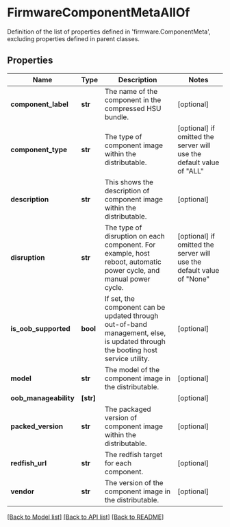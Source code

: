 # FirmwareComponentMetaAllOf

Definition of the list of properties defined in 'firmware.ComponentMeta', excluding properties defined in parent classes.
## Properties
Name | Type | Description | Notes
------------ | ------------- | ------------- | -------------
**component_label** | **str** | The name of the component in the compressed HSU bundle. | [optional] 
**component_type** | **str** | The type of component image within the distributable. | [optional]  if omitted the server will use the default value of "ALL"
**description** | **str** | This shows the description of component image within the distributable. | [optional] 
**disruption** | **str** | The type of disruption on each component. For example, host reboot, automatic power cycle, and manual power cycle. | [optional]  if omitted the server will use the default value of "None"
**is_oob_supported** | **bool** | If set, the component can be updated through out-of-band management, else, is updated through the booting host service utility. | [optional] 
**model** | **str** | The model of the component image in the distributable. | [optional] 
**oob_manageability** | **[str]** |  | [optional] 
**packed_version** | **str** | The packaged version of component image within the distributable. | [optional] 
**redfish_url** | **str** | The redfish target for each component. | [optional] 
**vendor** | **str** | The version of the component image in the distributable. | [optional] 

[[Back to Model list]](../README.md#documentation-for-models) [[Back to API list]](../README.md#documentation-for-api-endpoints) [[Back to README]](../README.md)


